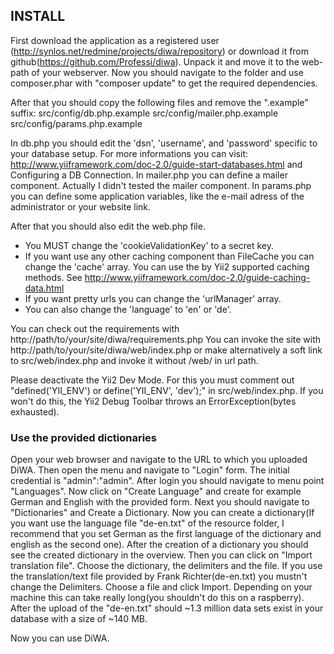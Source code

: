 ## INSTALL

First download the application as a registered user (http://synlos.net/redmine/projects/diwa/repository) or download it from github(https://github.com/Professi/diwa).
Unpack it and move it to the web-path of your webserver.
Now you should navigate to the folder and use composer.phar with "composer update" to get the required dependencies.

After that you should copy the following files and remove the ".example" suffix:
src/config/db.php.example
src/config/mailer.php.example
src/config/params.php.example

In db.php you should edit the 'dsn', 'username', and 'password' specific to your database setup. For more informations you can visit: http://www.yiiframework.com/doc-2.0/guide-start-databases.html and Configuring a DB Connection.
In mailer.php you can define a mailer component. Actually I didn't tested the mailer component.
In params.php you can define some application variables, like the e-mail adress of the administrator or your website link.

After that you should also edit the web.php file.
- You MUST change the 'cookieValidationKey' to a secret key.
- If you want use any other caching component than FileCache you can change the 'cache' array. You can use the by Yii2 supported caching methods. See http://www.yiiframework.com/doc-2.0/guide-caching-data.html
- If you want pretty urls you can change the 'urlManager' array.
- You can also change the 'language' to 'en' or 'de'.

You can check out the requirements with http://path/to/your/site/diwa/requirements.php
You can invoke the site with http://path/to/your/site/diwa/web/index.php or make alternatively a soft link to src/web/index.php and invoke it without /web/ in url path.

Please deactivate the Yii2 Dev Mode. For this you must comment out "defined('YII_ENV') or define('YII_ENV', 'dev');" in src/web/index.php. If you won't do this, the Yii2 Debug Toolbar throws an ErrorException(bytes exhausted).

### Use the provided dictionaries

Open your web browser and navigate to the URL to which you uploaded DiWA. Then open the menu and navigate to "Login" form. The initial credential is "admin":"admin".
After login you should navigate to menu point "Languages". Now click on "Create Language" and create for example German and English with the provided form.
Next you should navigate to "Dictionaries" and Create a Dictionary. Now you can create a dictionary(If you want use the language file "de-en.txt" of the resource folder, I recommend that you set German as the first language of the dictionary and english as the second one).
After the creation of a dictionary you should see the created dictionary in the overview. Then you can click on "Import translation file". Choose the dictionary, the delimiters and the file. If you use the translation/text file provided by Frank Richter(de-en.txt) you mustn't change the Delimiters. Choose a file and click Import. Depending on your machine this can take really long(you shouldn't do this on a raspberry).
After the upload of the "de-en.txt" should ~1.3 million data sets exist in your database with a size of ~140 MB.

Now you can use DiWA.




